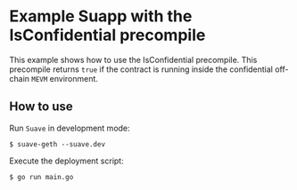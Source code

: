 # Example Suapp with the IsConfidential precompile

This example shows how to use the IsConfidential precompile. This precompile returns `true` if the contract is running inside the confidential off-chain `MEVM` environment.

## How to use

Run `Suave` in development mode:

```
$ suave-geth --suave.dev
```

Execute the deployment script:

```
$ go run main.go
```
